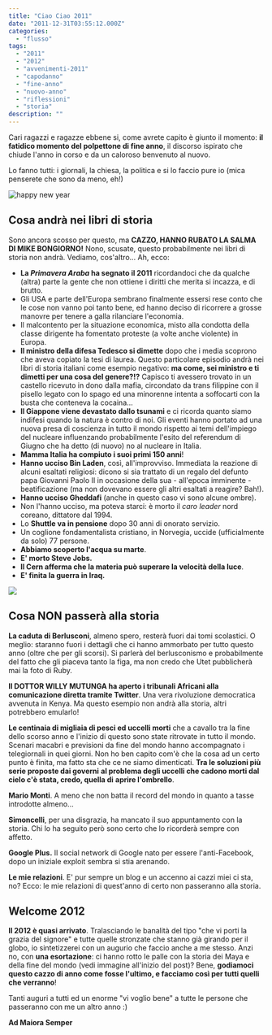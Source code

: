 ```yaml
---
title: "Ciao Ciao 2011"
date: "2011-12-31T03:55:12.000Z"
categories:
  - "flusso"
tags:
  - "2011"
  - "2012"
  - "avvenimenti-2011"
  - "capodanno"
  - "fine-anno"
  - "nuovo-anno"
  - "riflessioni"
  - "storia"
description: ""
---
```


Cari ragazzi e ragazze ebbene si, come avrete capito è giunto il momento: **il fatidico momento del polpettone di fine anno**, il discorso ispirato che chiude l'anno in corso e da un caloroso benvenuto al nuovo.

Lo fanno tutti: i giornali, la chiesa, la politica e si lo faccio pure io (mica penserete che sono da meno, eh!)

![](https://enricodeleo.s3.eu-south-1.amazonaws.com/uploads/2011/12/newyear-565x233.jpg "happy new year")

## Cosa andrà nei libri di storia

Sono ancora scosso per questo, ma **CAZZO, HANNO RUBATO LA SALMA DI MIKE BONGIORNO!** Nono, scusate, questo probabilmente nei libri di storia non andrà. Vediamo, cos'altro... Ah, ecco:

- **La _Primavera Araba_ ha segnato il 2011** ricordandoci che da qualche (altra) parte la gente che non ottiene i diritti che merita si incazza, e di brutto.
- Gli USA e parte dell'Europa sembrano finalmente essersi rese conto che le cose non vanno poi tanto bene, ed hanno deciso di ricorrere a grosse manovre per tenere a galla rilanciare l'economia.
- Il malcontento per la situazione economica, misto alla condotta della classe dirigente ha fomentato proteste (a volte anche violente) in Europa.
- **Il ministro della difesa Tedesco si dimette** dopo che i media scoprono che aveva copiato la tesi di laurea. Questo particolare episodio andrà nei libri di storia italiani come esempio negativo: **ma come, sei ministro e ti dimetti per una cosa del genere?!?** Capisco ti avessero trovato in un castello ricevuto in dono dalla mafia, circondato da trans filippine con il pisello legato con lo spago ed una minorenne intenta a soffocarti con la busta che conteneva la cocaina...
- **Il Giappone viene devastato dallo tsunami** e ci ricorda quanto siamo indifesi quando la natura è contro di noi. Gli eventi hanno portato ad una nuova presa di coscienza in tutto il mondo rispetto ai temi dell'impiego del nucleare influenzando probabilmente l'esito del referendum di Giugno che ha detto (di nuovo) no al nucleare in Italia.
- **Mamma Italia ha compiuto i suoi primi 150 anni**!
- **Hanno ucciso Bin Laden**, così, all'improvviso. Immediata la reazione di alcuni esaltati religiosi: dicono si sia trattato di un regalo del defunto papa Giovanni Paolo II in occasione della sua - all'epoca imminente - beatificazione (ma non dovevano essere gli altri esaltati a reagire? Bah!).
- **Hanno ucciso Gheddafi** (anche in questo caso vi sono alcune ombre).
- Non l'hanno ucciso, ma poteva starci: è morto il _caro leader_ nord coreano, dittatore dal 1994.
- Lo **Shuttle va in pensione** dopo 30 anni di onorato servizio.
- Un coglione fondamentalista cristiano, in Norvegia, uccide (ufficialmente da solo) 77 persone.
- **Abbiamo scoperto l'acqua su marte**.
- **E' morto Steve Jobs.**
- **Il Cern afferma che la materia può superare la velocità della luce**.
- **E' finita la guerra in Iraq.**

[![](https://img.youtube.com/vi/SAIEamakLoY/0.jpg)](https://www.youtube.com/watch?v=SAIEamakLoY)

## Cosa NON passerà alla storia

**La caduta di Berlusconi**, almeno spero, resterà fuori dai tomi scolastici. O meglio: staranno fuori i dettagli che ci hanno ammorbato per tutto questo anno (oltre che per gli scorsi). Si parlerà del berlusconismo e probabilmente del fatto che gli piaceva tanto la figa, ma non credo che Utet pubblicherà mai la foto di Ruby.

**Il DOTTOR WILLY MUTUNGA ha aperto i tribunali Africani alla comunicazione diretta tramite Twitter**. Una vera rivoluzione democratica avvenuta in Kenya. Ma questo esempio non andrà alla storia, altri potrebbero emularlo!

**Le centinaia di migliaia di pesci ed uccelli morti** che a cavallo tra la fine dello scorso anno e l'inizio di questo sono state ritrovate in tutto il mondo. Scenari macabri e previsioni da fine del mondo hanno accompagnato i telegiornali in quei giorni. Non ho ben capito com'è che la cosa ad un certo punto è finita, ma fatto sta che ce ne siamo dimenticati. **Tra le soluzioni più serie proposte dai governi** **al problema degli uccelli che cadono morti dal cielo c'è stata, credo, quella di** **aprire l'ombrello**.

**Mario Monti**. A meno che non batta il record del mondo in quanto a tasse introdotte almeno...

**Simoncelli**, per una disgrazia, ha mancato il suo appuntamento con la storia. Chi lo ha seguito però sono certo che lo ricorderà sempre con affetto.

**Google Plus.** Il social network di Google nato per essere l'anti-Facebook, dopo un iniziale exploit sembra si stia arenando.

**Le mie relazioni**. E' pur sempre un blog e un accenno ai cazzi miei ci sta, no? Ecco: le mie relazioni di quest'anno di certo non passeranno alla storia.

## Welcome 2012

**Il 2012 è quasi arrivato**. Tralasciando le banalità del tipo "che vi porti la grazia del signore" e tutte quelle stronzate che stanno già girando per il globo, io sintetizzerei con un augurio che faccio anche a me stesso. Anzi no, con **una esortazione**: ci hanno rotto le palle con la storia dei Maya e della fine del mondo (vedi immagine all'inizio del post)? Bene, **godiamoci questo cazzo di anno come fosse l'ultimo, e facciamo così per tutti quelli che verranno**!

Tanti auguri a tutti ed un enorme "vi voglio bene" a tutte le persone che passeranno con me un altro anno :)

**Ad Maiora Semper**

